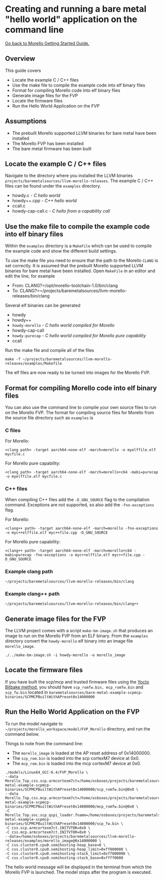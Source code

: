 # Creating and running a bare metal "hello world" application on the command line
 [Go back to Morello Getting Started Guide.](./../../../morello-getting-started.md)

 ## Overview
 This guide covers
 * Locate the example C / C++ files
 * Use the make file to compile the example code into elf binary files
 * Format for compiling Morello code into elf binary files
 * Generate image files for the FVP
 * Locate the firmware files
 * Run the Hello World Application on the FVP

## Assumptions

* The prebuilt Morello supported LLVM binaries for bare metal have been installed
* The Morello FVP has been installed
* The bare metal firmware has been built

## Locate the example C / C++ files
Navigate to the directory where you installed the LLVM binaries `projects/baremetalsources/llvm-morello-releases`. The example C / C++ files can be found under the `examples` directory.

* howdy.c - *C hello world*
* howdy++.cpp - *C++ hello world*
* ccall.c
* howdy-cap-call.c - *C hello from a capability call*

## Use the make file to compile the example code into elf binary files

Within the `examples` directory is a `MakeFile` which can be used to compile the example code and show the different build settings. 

To use the make file you need to ensure that the path to the Morello `CLANG` is set correctly. It is assumed that the prebuilt Morello supported LLVM binaries for bare metal have been installed. Open `MakeFile` in an editor and edit the line, for example 

*   From: CLANG?=/opt/morello-toolchain-1.0/bin/clang
* To: CLANG?=~/projects/baremetalsources/llvm-morello-releases/bin/clang

Several elf binaries can be generated

* howdy
* howdy++
* `howdy-morello` - *C hello world compiled for Morello*
* howdy-cap-call
* `howdy-purecap` - *C hello world compiled for Morello pure capability*
* ccall

Run the make file and compile all of the files
```
make -f ~/projects/baremetalsources/llvm-morello-releases/examples/Makefile
```

The elf files are now ready to be turned into images for the Morello FVP.

## Format for compiling Morello code into elf binary files

You can also use the command line to compile your own source files to run on the Morello FVP. The format for compiling source files for Morello from the source file directory such as `examples` is

### C files
For Morello:
```
<clang path> -target aarch64-none-elf -march=morello -o myelffile.elf mycfile.c
```
For Morello pure capability:
```
<clang path> -target aarch64-none-elf -march=morello+c64 -mabi=purecap -o myelffile.elf mycfile.c
```

### C++ files

When compiling C++ files add the `-D_GNU_SOURCE` flag to the compilation command. Exceptions are not supported, so also add the `-fno-exceptions` flag.

For Morello:
```
<clang++ path> -target aarch64-none-elf -march=morello -fno-exceptions -o myc++elffile.elf myc++file.cpp -D_GNU_SOURCE
```
For Morello pure capability:
```
<clang++ path> -target aarch64-none-elf -march=morello+c64 -mabi=purecap -fno-exceptions -o myc++elffile.elf myc++file.cpp -D_GNU_SOURCE
```
### Example clang path

```
~/projects/baremetalsources/llvm-morello-releases/bin/clang
```

### Example clang++ path

```
~/projects/baremetalsources/llvm-morello-releases/bin/clang++
```

## Generate image files for the FVP

The LLVM project comes with a script `make-bm-image.sh` that produces an image to run on the Morello FVP from an ELF binary. From the `examples` directory convert the  `howdy-morello` elf binary into an image file `morello_image`.

```
./../make-bm-image.sh -i howdy-morello -o morello_image
```

## Locate the firmware files
If you have built the scp/mcp and trusted firmware files using the [Yocto Bitbake method](./../YoctoBitbake/YoctoBitbake.md), you should have `scp_romfw.bin, mcp_romfw.bin` and `scp_fw.bin` located in `baremetalsources/bare-metal-example-scpmcp-binaries/SCPMCPBuiltWithAPreset0x14000000`

## Run the Hello World Application on the FVP

To run the model navigate to `~/projects/morello_workspace/model/FVP_Morello` directory, and run the command below.

Things to note from the command line:
* The `morello_image` is loaded at the AP reset address of 0x14000000.
* The `scp_rom.bin` is loaded into the scp cortexM7 device at 0x0.
* The `mcp_rom.bin` is loaded into the mcp cortexM7 device at 0x0.

```
./models/Linux64_GCC-6.4/FVP_Morello \
--data Morello_Top.css.scp.armcortexm7ct=/home/osboxes/projects/baremetalsources/bare-metal-example-scpmcp-binaries/SCPMCPBuiltWithAPreset0x14000000/scp_romfw.bin@0x0 \
--data Morello_Top.css.mcp.armcortexm7ct=/home/osboxes/projects/baremetalsources/bare-metal-example-scpmcp-binaries/SCPMCPBuiltWithAPreset0x14000000/mcp_romfw.bin@0x0 \
-C Morello_Top.soc.scp_qspi_loader.fname=/home/osboxes/projects/baremetalsources/bare-metal-example-scpmcp-binaries/SCPMCPBuiltWithAPreset0x14000000/scp_fw.bin \
-C css.scp.armcortexm7ct.INITVTOR=0x0 \
-C css.mcp.armcortexm7ct.INITVTOR=0x0 \
--data=/home/osboxes/projects/baremetalsources/llvm-morello-releases/examples/morello_image@0x14000000 \
-C css.cluster0.cpu0.semihosting-heap_base=0 \
-C css.cluster0.cpu0.semihosting-heap_limit=0xff000000 \
-C css.cluster0.cpu0.semihosting-stack_limit=0xff000000 \
-C css.cluster0.cpu0.semihosting-stack_base=0xffff0000
```
The hello world message will be displayed in the terminal from which the Morello FVP is launched. The model stops after the program is executed.